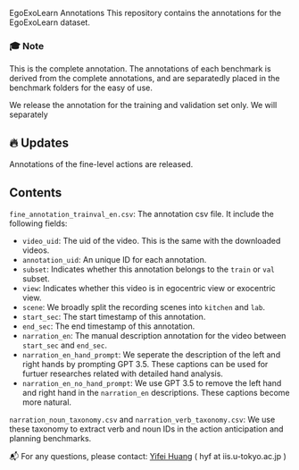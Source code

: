 EgoExoLearn Annotations 
This repository contains the annotations for the EgoExoLearn dataset.

### :mortar_board: Note
This is the complete annotation. The annotations of each benchmark is derived from the complete annotations, and are separatedly placed in the benchmark folders for the easy of use.

We release the annotation for the training and validation set only. We will separately 

## :fire: Updates <a name="news"></a>
Annotations of the fine-level actions are released.

## Contents
`fine_annotation_trainval_en.csv`: The annotation csv file. It include the following fields:
- `video_uid`: The uid of the video. This is the same with the downloaded videos.
- `annotation_uid`: An unique ID for each annotation.
- `subset`: Indicates whether this annotation belongs to the `train` or `val` subset.
- `view`: Indicates whether this video is in egocentric view or exocentric view.
- `scene`: We broadly split the recording scenes into `kitchen` and `lab`.
- `start_sec`: The start timestamp of this annotation.
- `end_sec`: The end timestamp of this annotation.
- `narration_en`: The manual description annotation for the video between `start_sec` and `end_sec`.
- `narration_en_hand_prompt`: We seperate the description of the left and right hands by prompting GPT 3.5. These captions can be used for furtuer researches related with detailed hand analysis.
- `narration_en_no_hand_prompt`: We use GPT 3.5 to remove the left hand and right hand in the `narration_en` descriptions. These captions become more natural.

`narration_noun_taxonomy.csv` and `narration_verb_taxonomy.csv`: We use these taxonomy to extract verb and noun IDs in the action anticipation and planning benchmarks.

:mailbox_with_mail: For any questions, please contact: [Yifei Huang]((https://hyf015.github.io/)) ( hyf at iis.u-tokyo.ac.jp ) 